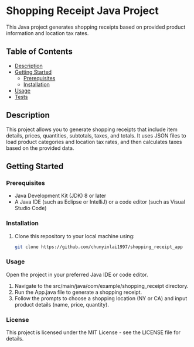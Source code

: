 # Shopping Receipt Java Project

This Java project generates shopping receipts based on provided product information and location tax rates.

## Table of Contents

- [Description](#description)
- [Getting Started](#getting-started)
  - [Prerequisites](#prerequisites)
  - [Installation](#installation)
- [Usage](#usage)
- [Tests](#tests)

## Description

This project allows you to generate shopping receipts that include item details, prices, quantities, subtotals, taxes, and totals. It uses JSON files to load product categories and location tax rates, and then calculates taxes based on the provided data.

## Getting Started

### Prerequisites

- Java Development Kit (JDK) 8 or later
- A Java IDE (such as Eclipse or IntelliJ) or a code editor (such as Visual Studio Code)

### Installation

1. Clone this repository to your local machine using:

   ```bash
   git clone https://github.com/chunyinlai1997/shopping_receipt_app
   ```

### Usage

Open the project in your preferred Java IDE or code editor.

1. Navigate to the src/main/java/com/example/shopping_receipt directory.
2. Run the App.java file to generate a shopping receipt.
3. Follow the prompts to choose a shopping location (NY or CA) and input product details (name, price, quantity).

### License

This project is licensed under the MIT License - see the LICENSE file for details.
